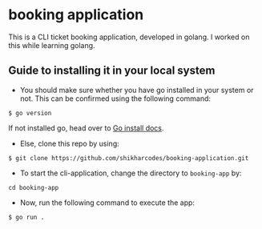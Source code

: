 # booking application

This is a CLI ticket booking application, developed in golang. I worked on this while learning golang.

## Guide to installing it in your local system

- You should make sure whether you have go installed in your system or not. This can be confirmed using the following command:

```
$ go version
```

If not installed go, head over to [Go install docs](https://golang.org/doc/install).

- Else, clone this repo by using:

```
$ git clone https://github.com/shikharcodes/booking-application.git
```

- To start the cli-application, change the directory to `booking-app` by:

```
cd booking-app
```

- Now, run the following command to execute the app:

```
$ go run .
```

